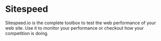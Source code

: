 # Sitespeed
 Sitespeed.io is the complete toolbox to test the web performance of your web site. Use it to monitor your performance or checkout how your competition is doing.
